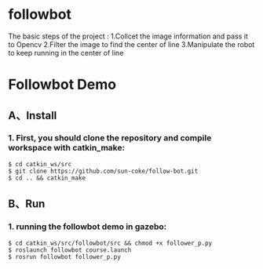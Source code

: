 # followbot
The basic steps of the project :
1.Collcet the image information and pass it to Opencv
2.Filter the image to find the center of line
3.Manipulate the robot to keep running in the center of line



# Followbot Demo

## A、Install

### 1. First, you should clone the repository and compile workspace with catkin_make:

```
$ cd catkin_ws/src
$ git clone https://github.com/sun-coke/follow-bot.git
$ cd .. && catkin_make
```

## B、Run

### 1. running the followbot demo in gazebo:

```
$ cd catkin_ws/src/followbot/src && chmod +x follower_p.py
$ roslaunch followbot course.launch  
$ rosrun followbot follower_p.py
```
